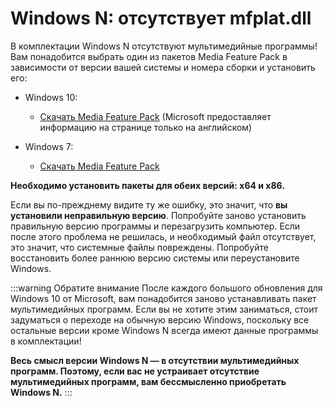 # Windows N: отсутствует mfplat.dll

В комплектации Windows N отсутствуют мультимедийные программы! Вам понадобится выбрать один из пакетов Media Feature Pack в зависимости от версии вашей системы и номера сборки и установить его:

* Windows 10:
  * [Скачать Media Feature Pack](https://www.microsoft.com/en-us/software-download/mediafeaturepack) (Microsoft предоставляет информацию на странице только на английском)

* Windows 7:
  * [Скачать Media Feature Pack](https://www.microsoft.com/download/details.aspx?id=16546)

**Необходимо установить пакеты для обеих версий: x64 и x86.**

Если вы по-прежднему видите ту же ошибку, это значит, что **вы установили неправильную версию**. Попробуйте заново установить правильную версию программы и перезагрузить компьютер. Если после этого проблема не решилась, и необходимый файл отсутствует, это значит, что системные файлы повреждены. Попробуйте восстановить более раннюю версию системы или переустановите Windows.

:::warning Обратите внимание После каждого большого обновления для Windows 10 от Microsoft, вам понадобится заново устанавливать пакет мультимедийных программ. Если вы не хотите этим заниматься, стоит задуматься о переходе на обычную версию Windows, поскольку все остальные версии кроме Windows N всегда имеют данные программы в комплектации!

**Весь смысл версии Windows N — в отсутствии мультимедийных программ. Поэтому, если вас не устраивает отсутствие мультимедийных программ, вам бессмысленно приобретать Windows N.** :::